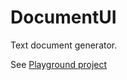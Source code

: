 # DocumentUI

Text document generator.

See [Playground project](https://github.com/Everything-as-UI/DocumentUI-Playground.git)
